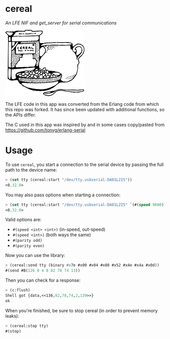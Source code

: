 # cereal

*An LFE NIF and get_server for serial communications*

<img src="resources/images/johnny-automatic-cereal-box-and-milk-small.png" />

The LFE code in this app was converted from the Erlang code from which this
repo was forked. It has since been updated with additional functions, so the
APIs differ.

The C used in this app was inspired by and in some cases
copy/pasted from https://github.com/tonyg/erlang-serial


# Usage

To use ``cereal``, you start a connection to the serial device by passing
the full path to the device name:

```cl
> (set tty (cereal:start "/dev/tty.usbserial-DA01L2I5"))
<0.32.0>
```

You may also pass options when starting a connection:
```cl
> (set tty (cereal:start "/dev/tty.usbserial-DA01L2I5" `(#(speed 9600))))
<0.32.0>
```

Valid options are:

* ``#(speed <int> <int>)`` (in-speed, out-speed)
* ``#(speed <int>)`` (both ways the same)
* ``#(parity odd)``
* ``#(parity even)``

Now you can use the library:

```cl
> (cereal:send tty (binary #x7e #x00 #x04 #x08 #x52 #x4e #x4a #x0d))
#(send #B(126 0 4 8 82 78 74 13))
```

Then you can check for a response:

```cl
> (c:flush)
Shell got {data,<<136,82,78,74,2,139>>}
ok
```

When you're finished, be sure to stop cereal (in order to prevent memory leaks):

```cl
> (cereal:stop tty)
#(stop)
```
